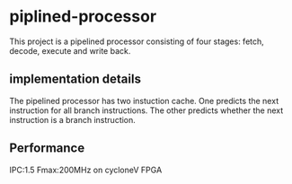 # piplined-processor
This project is a pipelined processor consisting of four stages: fetch, decode, execute and write back.

## implementation details
The pipelined processor has two instuction cache. One predicts the next instruction for all branch instructions.
The other predicts whether the next instruction is a branch instruction. 

## Performance
IPC:1.5
Fmax:200MHz on cycloneV FPGA
